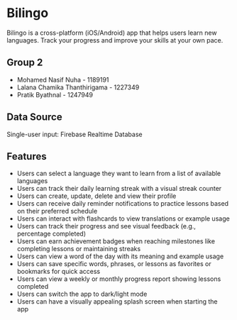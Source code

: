 # Bilingo

Bilingo is a cross-platform (iOS/Android) app that helps users learn new languages. Track your progress and improve your skills at your own pace.

## Group 2

- Mohamed Nasif Nuha - 1189191
- Lalana Chamika Thanthirigama - 1227349
- Pratik Byathnal - 1247949

## Data Source

Single-user input: Firebase Realtime Database

## Features

- Users can select a language they want to learn from a list of available languages
- Users can track their daily learning streak with a visual streak counter
- Users can create, update, delete and view their profile
- Users can receive daily reminder notifications to practice lessons based on their preferred schedule
- Users can interact with flashcards to view translations or example usage
- Users can track their progress and see visual feedback (e.g., percentage completed)
- Users can earn achievement badges when reaching milestones like completing lessons or maintaining streaks
- Users can view a word of the day with its meaning and example usage
- Users can save specific words, phrases, or lessons as favorites or bookmarks for quick access
- Users can view a weekly or monthly progress report showing lessons completed
- Users can switch the app to dark/light mode
- Users can have a visually appealing splash screen when starting the app
